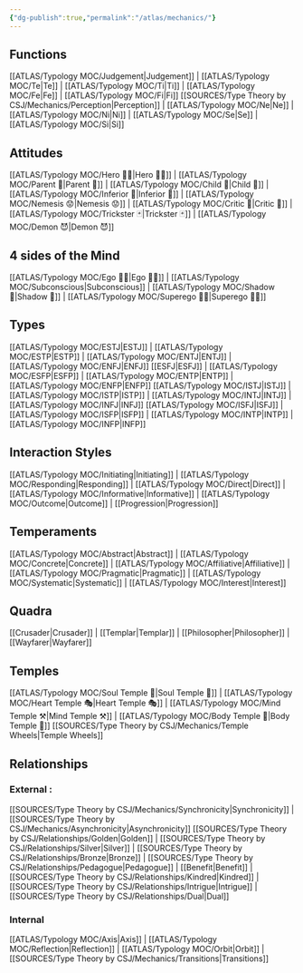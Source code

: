 ```yaml
---
{"dg-publish":true,"permalink":"/atlas/mechanics/"}
---
```


## Functions
[[ATLAS/Typology MOC/Judgement\|Judgement]] | [[ATLAS/Typology MOC/Te\|Te]] | [[ATLAS/Typology MOC/Ti\|Ti]] | [[ATLAS/Typology MOC/Fe\|Fe]] | [[ATLAS/Typology MOC/Fi\|Fi]]
[[SOURCES/Type Theory by CSJ/Mechanics/Perception\|Perception]] | [[ATLAS/Typology MOC/Ne\|Ne]] | [[ATLAS/Typology MOC/Ni\|Ni]] | [[ATLAS/Typology MOC/Se\|Se]] | [[ATLAS/Typology MOC/Si\|Si]]

## Attitudes
[[ATLAS/Typology MOC/Hero 🦸‍♂️\|Hero 🦸‍♂️]] | [[ATLAS/Typology MOC/Parent 🤰\|Parent 🤰]] | [[ATLAS/Typology MOC/Child 🧒\|Child 🧒]] | [[ATLAS/Typology MOC/Inferior 👶\|Inferior 👶]] | [[ATLAS/Typology MOC/Nemesis 😟\|Nemesis 😟]] | [[ATLAS/Typology MOC/Critic 👵\|Critic 👵]] | [[ATLAS/Typology MOC/Trickster 🃏\|Trickster 🃏]] | [[ATLAS/Typology MOC/Demon 😈\|Demon 😈]]

## 4 sides of the Mind
[[ATLAS/Typology MOC/Ego 🙋‍♂️\|Ego 🙋‍♂️]] | [[ATLAS/Typology MOC/Subconscious\|Subconscious]] | [[ATLAS/Typology MOC/Shadow 👤\|Shadow 👤]] | [[ATLAS/Typology MOC/Superego 👹👼\|Superego 👹👼]]

## Types
[[ATLAS/Typology MOC/ESTJ\|ESTJ]] | [[ATLAS/Typology MOC/ESTP\|ESTP]] | [[ATLAS/Typology MOC/ENTJ\|ENTJ]] | [[ATLAS/Typology MOC/ENFJ\|ENFJ]] 
[[ESFJ\|ESFJ]] | [[ATLAS/Typology MOC/ESFP\|ESFP]] | [[ATLAS/Typology MOC/ENTP\|ENTP]] | [[ATLAS/Typology MOC/ENFP\|ENFP]]
[[ATLAS/Typology MOC/ISTJ\|ISTJ]] | [[ATLAS/Typology MOC/ISTP\|ISTP]] | [[ATLAS/Typology MOC/INTJ\|INTJ]] | [[ATLAS/Typology MOC/INFJ\|INFJ]]
[[ATLAS/Typology MOC/ISFJ\|ISFJ]] | [[ATLAS/Typology MOC/ISFP\|ISFP]] | [[ATLAS/Typology MOC/INTP\|INTP]] | [[ATLAS/Typology MOC/INFP\|INFP]]

## Interaction Styles
[[ATLAS/Typology MOC/Initiating\|Initiating]] | [[ATLAS/Typology MOC/Responding\|Responding]] | [[ATLAS/Typology MOC/Direct\|Direct]] | [[ATLAS/Typology MOC/Informative\|Informative]] | [[ATLAS/Typology MOC/Outcome\|Outcome]] | [[Progression\|Progression]]

## Temperaments 
[[ATLAS/Typology MOC/Abstract\|Abstract]] | [[ATLAS/Typology MOC/Concrete\|Concrete]] | [[ATLAS/Typology MOC/Affiliative\|Affiliative]] | [[ATLAS/Typology MOC/Pragmatic\|Pragmatic]] | [[ATLAS/Typology MOC/Systematic\|Systematic]] | [[ATLAS/Typology MOC/Interest\|Interest]]

## Quadra 
[[Crusader\|Crusader]] | [[Templar\|Templar]] | [[Philosopher\|Philosopher]] | [[Wayfarer\|Wayfarer]] 

## Temples 
[[ATLAS/Typology MOC/Soul Temple 👻\|Soul Temple 👻]] | [[ATLAS/Typology MOC/Heart Temple 🎭\|Heart Temple 🎭]] | [[ATLAS/Typology MOC/Mind Temple ⚒️\|Mind Temple ⚒️]] | [[ATLAS/Typology MOC/Body Temple 🌳\|Body Temple 🌳]]
[[SOURCES/Type Theory by CSJ/Mechanics/Temple Wheels\|Temple Wheels]]

## Relationships 
### External : 
[[SOURCES/Type Theory by CSJ/Mechanics/Synchronicity\|Synchronicity]] | [[SOURCES/Type Theory by CSJ/Mechanics/Asynchronicity\|Asynchronicity]] 
[[SOURCES/Type Theory by CSJ/Relationships/Golden\|Golden]] | [[SOURCES/Type Theory by CSJ/Relationships/Silver\|Silver]] | [[SOURCES/Type Theory by CSJ/Relationships/Bronze\|Bronze]] | [[SOURCES/Type Theory by CSJ/Relationships/Pedagogue\|Pedagogue]] | [[Benefit\|Benefit]] | [[SOURCES/Type Theory by CSJ/Relationships/Kindred\|Kindred]] | [[SOURCES/Type Theory by CSJ/Relationships/Intrigue\|Intrigue]] | [[SOURCES/Type Theory by CSJ/Relationships/Dual\|Dual]]

### Internal 
[[ATLAS/Typology MOC/Axis\|Axis]] | [[ATLAS/Typology MOC/Reflection\|Reflection]] | [[ATLAS/Typology MOC/Orbit\|Orbit]] | [[SOURCES/Type Theory by CSJ/Mechanics/Transitions\|Transitions]] 